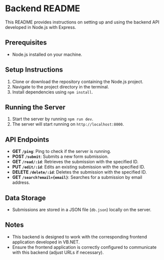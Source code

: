 # Backend README

This README provides instructions on setting up and using the backend API developed in Node.js with Express.

## Prerequisites
- Node.js installed on your machine.

## Setup Instructions
1. Clone or download the repository containing the Node.js project.
2. Navigate to the project directory in the terminal.
3. Install dependencies using `npm install`.

## Running the Server
1. Start the server by running `npm run dev`.
2. The server will start running on `http://localhost:8000`.

## API Endpoints
- **GET `/ping`**: Ping to check if the server is running.
- **POST `/submit`**: Submits a new form submission.
- **GET `/read/:id`**: Retrieves the submission with the specified ID.
- **PUT `/edit/:id`**: Edits an existing submission with the specified ID.
- **DELETE `/delete/:id`**: Deletes the submission with the specified ID.
- **GET `/search?email={email}`**: Searches for a submission by email address.

## Data Storage
- Submissions are stored in a JSON file (`db.json`) locally on the server.

## Notes
- This backend is designed to work with the corresponding frontend application developed in VB.NET.
- Ensure the frontend application is correctly configured to communicate with this backend (adjust URLs if necessary).
